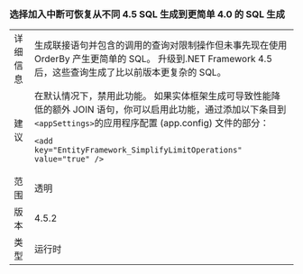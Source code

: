 ### <a name="opt-in-break-to-revert-from-different-45-sql-generation-to-simpler-40-sql-generation"></a>选择加入中断可恢复从不同 4.5 SQL 生成到更简单 4.0 的 SQL 生成

|   |   |
|---|---|
|详细信息|生成联接语句并包含的调用的查询对限制操作但未事先现在使用 OrderBy 产生更简单的 SQL。 升级到.NET Framework 4.5 后，这些查询生成了比以前版本更复杂的 SQL。|
|建议|在默认情况下，禁用此功能。 如果实体框架生成可导致性能降低的额外 JOIN 语句，你可以启用此功能，通过添加以下条目到<code>&lt;appSettings&gt;</code>的应用程序配置 (app.config) 文件的部分：<pre><code class="language-xml">&lt;add key=&quot;EntityFramework_SimplifyLimitOperations&quot; value=&quot;true&quot; /&gt;&#13;&#10;</code></pre>|
|范围|透明|
|版本|4.5.2|
|类型|运行时|


